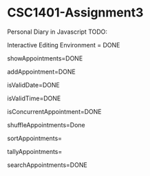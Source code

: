 # CSC1401-Assignment3
Personal Diary in Javascript
TODO:

Interactive Editing Environment = DONE

showAppointments=DONE

addAppointment=DONE

isValidDate=DONE

isValidTime=DONE

isConcurrentAppointment=DONE

shuffleAppointments=Done

sortAppointments=

tallyAppointments=

searchAppointments=DONE
